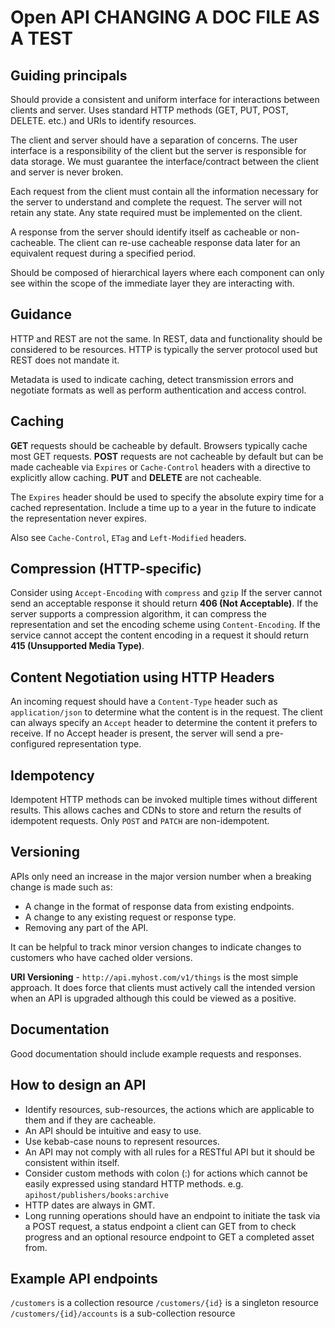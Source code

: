 # Open API CHANGING A DOC FILE AS A TEST

## Guiding principals

Should provide a consistent and uniform interface for interactions between clients and server.
Uses standard HTTP methods (GET, PUT, POST, DELETE. etc.) and URIs to identify resources.

The client and server should have a separation of concerns. The user interface is a responsibility of the client but the server is responsible for data storage. We must guarantee the interface/contract between the client and server is never broken.

Each request from the client must contain all the information necessary for the server to understand and complete the request. The server will not retain any state. Any state required must be implemented on the client.

A response from the server should identify itself as cacheable or non-cacheable. The client can re-use cacheable response data later for an equivalent request during a specified period.

Should be composed of hierarchical layers where each component can only see within the scope of the immediate layer they are interacting with.

## Guidance

HTTP and REST are not the same. In REST, data and functionality should be considered to be resources. HTTP is typically the server protocol used but REST does not mandate it.

Metadata is used to indicate caching, detect transmission errors and negotiate formats as well as perform authentication and access control.

## Caching

**GET** requests should be cacheable by default. Browsers typically cache most GET requests.
**POST** requests are not cacheable by default but can be made cacheable via `Expires` or `Cache-Control` headers with a directive to explicitly allow caching.
**PUT** and **DELETE** are not cacheable.

The `Expires` header should be used to specify the absolute expiry time for a cached representation. Include a time up to a year in the future to indicate the representation never expires.

Also see `Cache-Control`, `ETag` and `Left-Modified` headers.

## Compression (HTTP-specific)

Consider using `Accept-Encoding` with `compress` and `gzip`
If the server cannot send an acceptable response it should return **406 (Not Acceptable)**.
If the server supports a compression algorithm, it can compress the representation and set the encoding scheme using `Content-Encoding`.
If the service cannot accept the content encoding in a request it should return **415 (Unsupported Media Type)**.

## Content Negotiation using HTTP Headers

An incoming request should have a `Content-Type` header such as `application/json` to determine what the content is in the request. The client can always specify an `Accept` header to determine the content it prefers to receive. If no Accept header is present, the server will send a pre-configured representation type.

## Idempotency

Idempotent HTTP methods can be invoked multiple times without different results. This allows caches and CDNs to store and return the results of idempotent requests. Only `POST` and `PATCH` are non-idempotent.

## Versioning

APIs only need an increase in the major version number when a breaking change is made such as:

- A change in the format of response data from existing endpoints.
- A change to any existing request or response type.
- Removing any part of the API.

It can be helpful to track minor version changes to indicate changes to customers who have cached older versions.

**URI Versioning** - `http://api.myhost.com/v1/things` is the most simple approach. It does force that clients must actively call the intended version when an API is upgraded although this could be viewed as a positive.

## Documentation

Good documentation should include example requests and responses.

## How to design an API

- Identify resources, sub-resources, the actions which are applicable to them and if they are cacheable.
- An API should be intuitive and easy to use.
- Use kebab-case nouns to represent resources.
- An API may not comply with all rules for a RESTful API but it should be consistent within itself.
- Consider custom methods with colon (:) for actions which cannot be easily expressed using standard HTTP methods. e.g. `apihost/publishers/books:archive`
- HTTP dates are always in GMT.
- Long running operations should have an endpoint to initiate the task via a POST request, a status endpoint a client can GET from to check progress and an optional resource endpoint to GET a completed asset from.

## Example API endpoints

`/customers` is a collection resource
`/customers/{id}` is a singleton resource
`/customers/{id}/accounts` is a sub-collection resource
